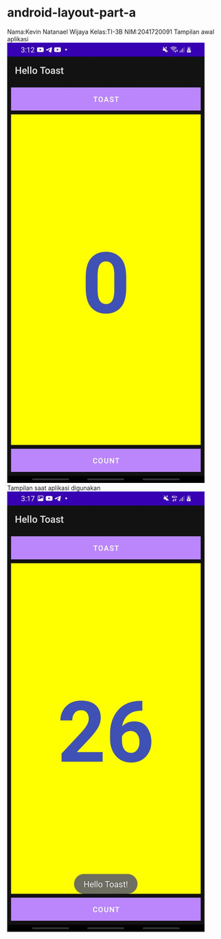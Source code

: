 ﻿# android-layout-part-a
Nama:Kevin Natanael Wijaya
Kelas:TI-3B
NIM:2041720091
Tampilan awal aplikasi
![Screenshot](images/01.jpeg)
Tampilan saat aplikasi digunakan
![Screenshot02](images/02.jpeg)
